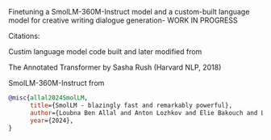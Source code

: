 Finetuning a SmolLM-360M-Instruct model and a custom-built language model for creative writing dialogue generation- WORK IN PROGRESS

Citations:

Custim language model code built and later modified from

The Annotated Transformer by Sasha Rush (Harvard NLP, 2018)

SmolLM-360M-Instruct from 

```bibtex
@misc{allal2024SmolLM,
      title={SmolLM - blazingly fast and remarkably powerful}, 
      author={Loubna Ben Allal and Anton Lozhkov and Elie Bakouch and Leandro von Werra and Thomas Wolf},
      year={2024},
}

